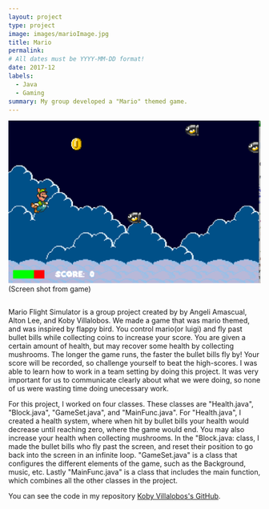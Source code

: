 ```yaml
---
layout: project
type: project
image: images/marioImage.jpg
title: Mario 
permalink: 
# All dates must be YYYY-MM-DD format!
date: 2017-12
labels:
  - Java
  - Gaming
summary: My group developed a "Mario" themed game.
---
```


<img class="ui centered image" src="../images/superMario2.png">
(Screen shot from game)

## 


Mario Flight Simulator is a group project created by by Angeli Amascual, Alton Lee, and Koby Villalobos. We made a game that was mario themed, and was inspired by flappy bird. You control mario(or luigi) and fly past bullet bills while collecting coins to increase your score. You are given a certain amount of health, but may recover some health by collecting mushrooms. The longer the game runs, the faster the bullet bills fly by! Your score will be recorded, so challenge yourself to beat the high-scores. I was able to learn how to work in a team setting by doing this project. It was very important for us to communicate clearly about what we were doing, so none of us were wasting time doing unecessary work.

For this project, I worked on four classes. These classes are "Health.java", "Block.java", "GameSet.java", and "MainFunc.java". For "Health.java", I created a health system, where when hit by bullet bills your health would decrease until reaching zero, where the game would end. You may also increase your health when collecting mushrooms. In the "Block.java: class, I made the bullet bills who fly past the screen, and reset their position to go back into the screen in an infinite loop. "GameSet.java" is a class that configures the different elements of the game, such as the Background, music, etc. Lastly "MainFunc.java" is a class that includes the main function, which combines all the other classes in the project.



You can see the code in my repository [Koby Villalobos's GitHub](https://github.com/koby-villalobos/marioflightsimulator).



